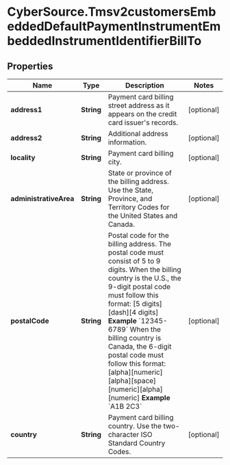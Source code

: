 # CyberSource.Tmsv2customersEmbeddedDefaultPaymentInstrumentEmbeddedInstrumentIdentifierBillTo

## Properties
Name | Type | Description | Notes
------------ | ------------- | ------------- | -------------
**address1** | **String** | Payment card billing street address as it appears on the credit card issuer&#39;s records.  | [optional] 
**address2** | **String** | Additional address information.  | [optional] 
**locality** | **String** | Payment card billing city.  | [optional] 
**administrativeArea** | **String** | State or province of the billing address. Use the State, Province, and Territory Codes for the United States and Canada.  | [optional] 
**postalCode** | **String** | Postal code for the billing address. The postal code must consist of 5 to 9 digits.  When the billing country is the U.S., the 9-digit postal code must follow this format: [5 digits][dash][4 digits]  **Example** &#x60;12345-6789&#x60;  When the billing country is Canada, the 6-digit postal code must follow this format: [alpha][numeric][alpha][space][numeric][alpha][numeric]  **Example** &#x60;A1B 2C3&#x60;  | [optional] 
**country** | **String** | Payment card billing country. Use the two-character ISO Standard Country Codes.  | [optional] 


